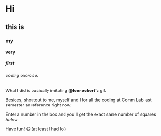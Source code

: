# Hi
## this is
### my
#### very
##### first
###### coding exercise.

What I did is basically imitating __@leoneckert's__ gif.

Besides, shoutout to me, myself and I for all the coding at Comm Lab last semester as reference right now.

Enter a number in the box and you'll get the exact same number of squares *below*.

Have fun! :smiley: (at least I had lol)
